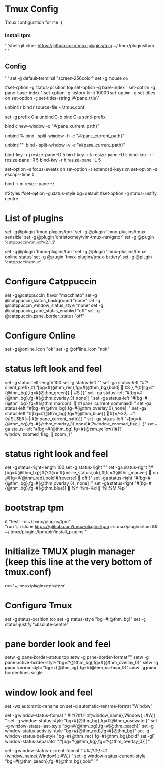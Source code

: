 # Tmux Config

Tmux configuration for me :)

### Install tpm

'''shell
git clone https://github.com/tmux-plugins/tpm ~/.tmux/plugins/tpm
'''

## Config

'''
set -g default-terminal "screen-256color"
set -g mouse on

#set-option -g status-position top
set-option -g base-index 1
set-option -g pane-base-index 1
set-option -g history-limit 10000
set-option -g set-titles on
set-option -g set-titles-string '#{pane_title}'

unbind r
bind r source-file ~/.tmux.conf

set -g prefix C-a
unbind C-b
bind C-a send-prefix

bind c new-window -c "#{pane_current_path}"

unbind %
bind | split-window -h -c "#{pane_current_path}"

unbind '"'
bind - split-window -v -c "#{pane_current_path}"

bind-key -r j resize-pane -D 5
bind-key -r k resize-pane -U 5
bind-key -r l resize-pane -R 5
bind-key -r h resize-pane -L 5

set-option -s focus-events on
set-option -s extended-keys on
set-option -s escape-time 0

bind -r m resize-pane -Z

#Styles
#set-option -g status-style bg=default
#set-option -g status-justify centre

# List of plugins

set -g @plugin 'tmux-plugins/tpm'
set -g @plugin 'tmux-plugins/tmux-sensible'
set -g @plugin 'christoomey/vim-tmux-navigator'
set -g @plugin 'catppuccin/tmux#v2.1.3'

set -g @plugin 'tmux-plugins/tpm'
set -g @plugin 'tmux-plugins/tmux-online-status'
set -g @plugin 'tmux-plugins/tmux-battery'
set -g @plugin 'catppuccin/tmux'

# Configure Catppuccin

set -g @catppuccin_flavor "macchiato"
set -g @catppuccin_status_background "none"
set -g @catppuccin_window_status_style "none"
set -g @catppuccin_pane_status_enabled "off"
set -g @catppuccin_pane_border_status "off"

# Configure Online

set -g @online_icon "ok"
set -g @offline_icon "nok"

# status left look and feel

set -g status-left-length 100
set -g status-left ""
set -ga status-left "#{?client_prefix,#{#[bg=#{@thm_red},fg=#{@thm_bg},bold]  #S },#{#[bg=#{@thm_bg},fg=#{@thm_green}]  #S }}"
set -ga status-left "#[bg=#{@thm_bg},fg=#{@thm_overlay_0},none]│"
set -ga status-left "#[bg=#{@thm_bg},fg=#{@thm_maroon}]  #{pane_current_command} "
set -ga status-left "#[bg=#{@thm_bg},fg=#{@thm_overlay_0},none]│"
set -ga status-left "#[bg=#{@thm_bg},fg=#{@thm_blue}]  #{=/-32/...:#{s|$USER|~|:#{b:pane_current_path}}} "
set -ga status-left "#[bg=#{@thm_bg},fg=#{@thm_overlay_0},none]#{?window_zoomed_flag,│,}"
set -ga status-left "#[bg=#{@thm_bg},fg=#{@thm_yellow}]#{?window_zoomed_flag,  zoom ,}"

# status right look and feel

set -g status-right-length 100
set -g status-right ""
set -ga status-right "#[bg=#{@thm_bg}]#{?#{==:#{online_status},ok},#[fg=#{@thm_mauve}] 󰖩 on ,#[fg=#{@thm_red},bold]#[reverse] 󰖪 off }"
set -ga status-right "#[bg=#{@thm_bg},fg=#{@thm_overlay_0}, none]│"
set -ga status-right "#[bg=#{@thm_bg},fg=#{@thm_blue}] 󰭦 %Y-%m-%d 󰅐 %I:%M %p "

# bootstrap tpm

if "test ! -d ~/.tmux/plugins/tpm" \
 "run 'git clone https://github.com/tmux-plugins/tpm ~/.tmux/plugins/tpm && ~/.tmux/plugins/tpm/bin/install_plugins'"

# Initialize TMUX plugin manager (keep this line at the very bottom of tmux.conf)

run '~/.tmux/plugins/tpm/tpm'

# Configure Tmux

set -g status-position top
set -g status-style "bg=#{@thm_bg}"
set -g status-justify "absolute-centre"

# pane border look and feel

setw -g pane-border-status top
setw -g pane-border-format ""
setw -g pane-active-border-style "bg=#{@thm_bg},fg=#{@thm_overlay_0}"
setw -g pane-border-style "bg=#{@thm_bg},fg=#{@thm_surface_0}"
setw -g pane-border-lines single

# window look and feel

set -wg automatic-rename on
set -g automatic-rename-format "Window"

set -g window-status-format " #I#{?#{!=:#{window_name},Window},: #W,} "
set -g window-status-style "bg=#{@thm_bg},fg=#{@thm_rosewater}"
set -g window-status-last-style "bg=#{@thm_bg},fg=#{@thm_peach}"
set -g window-status-activity-style "bg=#{@thm_red},fg=#{@thm_bg}"
set -g window-status-bell-style "bg=#{@thm_red},fg=#{@thm_bg},bold"
set -gF window-status-separator "#[bg=#{@thm_bg},fg=#{@thm_overlay_0}]│"

set -g window-status-current-format " #I#{?#{!=:#{window_name},Window},: #W,} "
set -g window-status-current-style "bg=#{@thm_peach},fg=#{@thm_bg},bold"
'''
